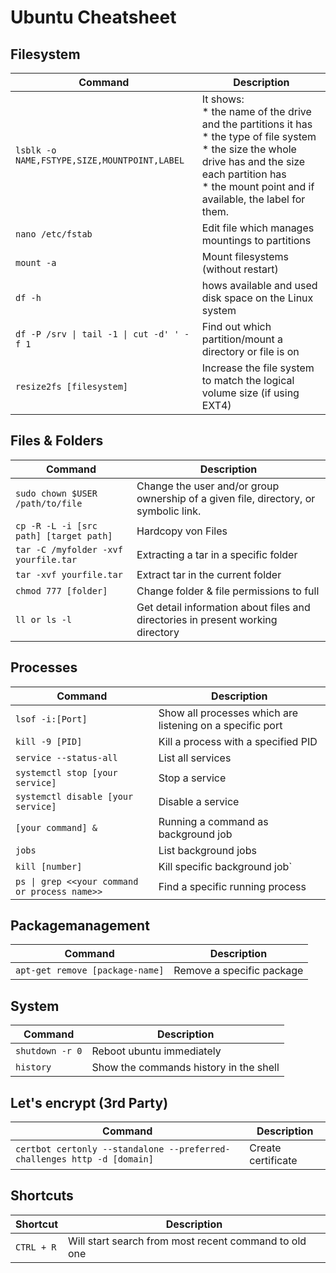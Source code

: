# Ubuntu Cheatsheet

## Filesystem

| Command  |  Description |
|---|---|
| `lsblk -o NAME,FSTYPE,SIZE,MOUNTPOINT,LABEL`  | It shows: <br> * the name of the drive and the partitions it has <br> * the type of file system <br> * the size the whole drive has and the size each partition has <br> * the mount point and if available, the label for them. |
| `nano /etc/fstab`  |  Edit file which manages mountings to partitions  |
| `mount -a`  |  Mount filesystems (without restart) |
| `df -h`| hows available and used disk space on the Linux system |
| `df -P /srv \| tail -1 \| cut -d' ' -f 1` |  Find out which partition/mount a directory or file is on|
| `resize2fs [filesystem]`| Increase the file system to match the logical volume size (if using EXT4)

## Files & Folders

| Command  |  Description |
|---|---|
| `sudo chown $USER /path/to/file`  | Change the user and/or group ownership of a given file, directory, or symbolic link. |
| `cp -R -L -i [src path] [target path]` | Hardcopy von Files
| `tar -C /myfolder -xvf yourfile.tar`| Extracting a tar in a specific folder
| `tar -xvf yourfile.tar`| Extract tar in the current folder
| `chmod 777 [folder]`| Change folder & file permissions to full
| `ll or ls -l`| Get detail information about files and directories in present working directory


## Processes

| Command  |  Description |
|---|---|
| `lsof -i:[Port]`| Show all processes which are listening on a specific port|
| `kill -9 [PID]`  | Kill a process with a specified PID |
| `service --status-all`| List all services |
| `systemctl stop [your service]` | Stop a service |
| `systemctl disable [your service]`| Disable a service |
| `[your command] &` | Running a command as background job |
| `jobs` | List background jobs |
| `kill [number]` | Kill specific background job`
| `ps \| grep <<your command or process name>>` | Find a specific running process |

## Packagemanagement

| Command  |  Description |
|---|---|
| `apt-get remove [package-name]`| Remove a specific package|


## System

| Command  |  Description |
|---|---|
| `shutdown -r 0`| Reboot ubuntu immediately|
| `history` | Show the commands history in the shell

## Let's encrypt (3rd Party)

| Command  |  Description |
|---|---|
| `certbot certonly --standalone --preferred-challenges http -d [domain]`| Create certificate |

## Shortcuts

| Shortcut  |  Description |
|---|---|
| `CTRL + R`| Will start search from most recent command to old one |


